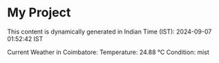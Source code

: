 # My Project

This content is dynamically generated in Indian Time (IST): 2024-09-07 01:52:42 IST


Current Weather in Coimbatore:
Temperature: 24.88 °C
Condition: mist
